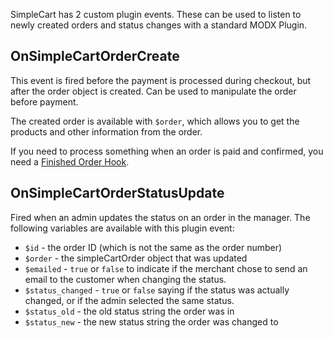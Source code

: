 SimpleCart has 2 custom plugin events. These can be used to listen to newly created orders and status changes with a standard MODX Plugin. 

## OnSimpleCartOrderCreate

This event is fired before the payment is processed during checkout, but after the order object is created. Can be used to manipulate the order before payment. 

The created order is available with `$order`, which allows you to get the products and other information from the order. 

If you need to process something when an order is paid and confirmed, you need a [Finished Order Hook](Frontend/Checkout/Finished_order_hooks). 

## OnSimpleCartOrderStatusUpdate

Fired when an admin updates the status on an order in the manager. The following variables are available with this plugin event:

- `$id` - the order ID (which is not the same as the order number)
- `$order` - the simpleCartOrder object that was updated
- `$emailed` - `true` or `false` to indicate if the merchant chose to send an email to the customer when changing the status. 
- `$status_changed` - `true` or `false` saying if the status was actually changed, or if the admin selected the same status. 
- `$status_old` - the old status string the order was in
- `$status_new` - the new status string the order was changed to 